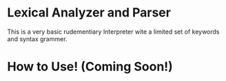 # Lexical Analyzer and Parser

This is a very basic rudementiary Interpreter wite a limited set of keywords and syntax grammer.

# How to Use! (Coming Soon!)